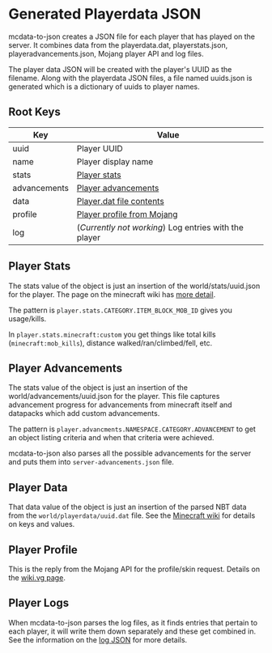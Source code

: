 # Generated Playerdata JSON

mcdata-to-json creates a JSON file for each player that has played on the server. It combines data from the playerdata.dat, playerstats.json, playeradvancements.json, Mojang player API and log files.

The player data JSON will be created with the player's UUID as the filename. Along with the playerdata JSON files, a file named uuids.json is generated which is a dictionary of uuids to player names.

## Root Keys

| Key          | Value                                                 |
| ------------ | ----------------------------------------------------- |
| uuid         | Player UUID                                           |
| name         | Player display name                                   |
| stats        | [Player stats](#player_stats)                         |
| advancements | [Player advancements](#player_advancements)           |
| data         | [Player.dat file contents](#player_data)              |
| profile      | [Player profile from Mojang](#player_profile)         |
| log          | (_Currently not working_) Log entries with the player |

## Player Stats

The stats value of the object is just an insertion of the world/stats/uuid.json for the player. The page on the minecraft wiki has [more detail](https://minecraft.gamepedia.com/Statistics#Statistic_types_and_names).

The pattern is `player.stats.CATEGORY.ITEM_BLOCK_MOB_ID` gives you usage/kills.

In `player.stats.minecraft:custom` you get things like total kills (`minecraft:mob_kills`), distance walked/ran/climbed/fell, etc.

## Player Advancements

The stats value of the object is just an insertion of the world/advancements/uuid.json for the player. This file captures advancement progress for advancements from minecraft itself and datapacks which add custom advancements.

The pattern is `player.advancments.NAMESPACE.CATEGORY.ADVANCEMENT` to get an object listing criteria and when that criteria were achieved.

mcdata-to-json also parses all the possible advancements for the server and puts them into `server-advancements.json` file.

## Player Data

That data value of the object is just an insertion of the parsed NBT data from the `world/playerdata/uuid.dat` file. See the [Minecraft wiki](https://minecraft.gamepedia.com/Player.dat_format#NBT_structure) for details on keys and values.

## Player Profile

This is the reply from the Mojang API for the profile/skin request. Details on the [wiki.vg page](https://wiki.vg/Mojang_API#UUID_-.3E_Profile_.2B_Skin.2FCape).

## Player Logs

When mcdata-to-json parses the log files, as it finds entries that pertain to each player, it will write them down separately and these get combined in. See the information on the [log JSON](log_json.md) for more details.
